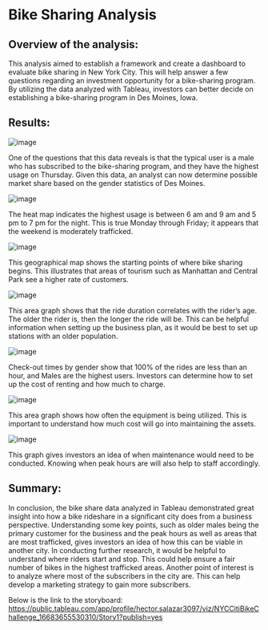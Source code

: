 # Bike Sharing Analysis 

## Overview of the analysis: 
This analysis aimed to establish a framework and create a dashboard to evaluate bike sharing in New York City. This will help answer a few questions regarding an investment opportunity for a bike-sharing program. By utilizing the data analyzed with Tableau, investors can better decide on establishing a bike-sharing program in Des Moines, Iowa.   


## Results: 
 
 ![image](https://user-images.githubusercontent.com/110510718/201544587-d94fea5b-64c0-4686-a36a-143e65ac95f2.png)

One of the questions that this data reveals is that the typical user is a male who has subscribed to the bike-sharing program, and they have the highest usage on Thursday. Given this data, an analyst can now determine possible market share based on the gender statistics of Des Moines. 

 ![image](https://user-images.githubusercontent.com/110510718/201544601-4a6498cb-9eb1-466c-bc92-83b3b829c134.png)

The heat map indicates the highest usage is between 6 am and 9 am and 5 pm to 7 pm for the night. This is true  Monday through Friday; it appears that the weekend is moderately trafficked. 

 ![image](https://user-images.githubusercontent.com/110510718/201544617-a35fa2fc-579b-4756-a65c-adc1b7f2a0a6.png)

This geographical map shows the starting points of where bike sharing begins. This illustrates that areas of tourism such as Manhattan and Central Park see a higher rate of customers.
 
 ![image](https://user-images.githubusercontent.com/110510718/201544628-240c6aed-fecc-4fbb-a9ef-887a9f4e9d5c.png)

 This area graph shows that the ride duration correlates with the rider’s age. The older the rider is, then the longer the ride will be. This can be helpful information when setting up the business plan, as it would be best to set up stations with an older population. 

 ![image](https://user-images.githubusercontent.com/110510718/201544642-adaae11c-f597-4d7d-8df0-20b098da5712.png)

Check-out times by gender show that 100% of the rides are less than an hour, and Males are the highest users. Investors can determine how to set up the cost of renting and how much to charge. 

 ![image](https://user-images.githubusercontent.com/110510718/201544649-53379743-8f40-46a9-99cc-bb7fb63bf50e.png)

This area graph shows how often the equipment is being utilized. This is important to understand how much cost will go into maintaining the assets.  

 ![image](https://user-images.githubusercontent.com/110510718/201544657-31cc9e27-a145-4dbb-ae51-7a2255ea7394.png)

This graph gives investors an idea of when maintenance would need to be conducted. Knowing when peak hours are will also help to staff accordingly. 

## Summary:

In conclusion, the bike share data analyzed in Tableau demonstrated great insight into how a bike rideshare in a significant city does from a business perspective. Understanding some key points, such as older males being the primary customer for the business and the peak hours as well as areas that are most trafficked, gives investors an idea of how this can be viable in another city. In conducting further research, it would be helpful to understand where riders start and stop. This could help ensure a fair number of bikes in the highest trafficked areas. Another point of interest is to analyze where most of the subscribers in the city are. This can help develop a marketing strategy to gain more subscribers.     

Below is the link to the storyboard:
https://public.tableau.com/app/profile/hector.salazar3097/viz/NYCCitiBikeChallenge_16683655530310/Story1?publish=yes

